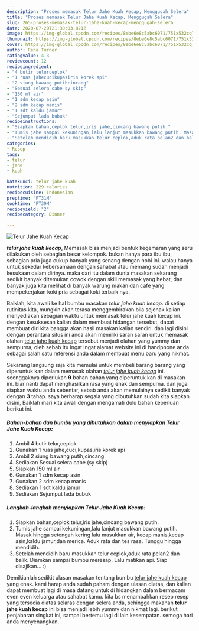 ```yaml
---
description: "Proses memasak Telur Jahe Kuah Kecap, Menggugah Selera"
title: "Proses memasak Telur Jahe Kuah Kecap, Menggugah Selera"
slug: 265-proses-memasak-telur-jahe-kuah-kecap-menggugah-selera
date: 2020-07-20T21:30:03.821Z
image: https://img-global.cpcdn.com/recipes/8ebe6e8c5abc6071/751x532cq70/telur-jahe-kuah-kecap-foto-resep-utama.jpg
thumbnail: https://img-global.cpcdn.com/recipes/8ebe6e8c5abc6071/751x532cq70/telur-jahe-kuah-kecap-foto-resep-utama.jpg
cover: https://img-global.cpcdn.com/recipes/8ebe6e8c5abc6071/751x532cq70/telur-jahe-kuah-kecap-foto-resep-utama.jpg
author: Rena Turner
ratingvalue: 4.3
reviewcount: 12
recipeingredient:
- "4 butir telurceplok"
- "1 ruas jahecucikupasiris korek api"
- "2 siung bawang putihcincang"
- "Sesuai selera cabe sy skip"
- "150 ml air"
- "1 sdm kecap asin"
- "2 sdm kecap manis"
- "1 sdt kaldu jamur"
- "Sejumput lada bubuk"
recipeinstructions:
- "Siapkan bahan,ceplok telur,iris jahe,cincang bawang putih."
- "Tumis jahe sampai kekuningan,lalu lanjut masukkan bawang putih. Masak hingga setengah kering lalu masukkan air, kecap manis,kecap asin,kaldu jamur,dan merica. Aduk rata dan tes rasa. Tunggu hingga mendidih."
- "Setelah mendidih baru masukkan telur ceplok,aduk rata pelan2 dan balik. Diamkan sampai bumbu meresap. Lalu matikan api. Siap disajikan... :)"
categories:
- Resep
tags:
- telur
- jahe
- kuah

katakunci: telur jahe kuah 
nutrition: 229 calories
recipecuisine: Indonesian
preptime: "PT31M"
cooktime: "PT39M"
recipeyield: "2"
recipecategory: Dinner

---
```



![Telur Jahe Kuah Kecap](https://img-global.cpcdn.com/recipes/8ebe6e8c5abc6071/751x532cq70/telur-jahe-kuah-kecap-foto-resep-utama.jpg)

<b><i>telur jahe kuah kecap</i></b>, Memasak bisa menjadi bentuk kegemaran yang seru dilakukan oleh sebagian besar kelompok. bukan hanya para ibu ibu, sebagian pria juga cukup banyak yang senang dengan hobi ini. walau hanya untuk sekedar kebersamaan dengan sahabat atau memang sudah menjadi kesukaan dalam dirinya. maka dari itu dalam dunia masakan sekarang sedikit banyak ditemukan cowok dengan skill memasak yang hebat, dan banyak juga kita melihat di banyak warung makan dan cafe yang mempekerjakan koki pria sebagai koki terbaik nya.

Baiklah, kita awali ke hal bumbu masakan <i>telur jahe kuah kecap</i>. di setiap rutinitas kita, mungkin akan terasa menggembirakan bila sejenak kalian menyediakan sebagian waktu untuk memasak telur jahe kuah kecap ini. dengan kesuksesan kalian dalam membuat hidangan tersebut, dapat membuat diri kita bangga akan hasil masakan kalian sendiri. dan lagi disini dengan perantara situs ini anda akan memiliki saran saran untuk memasak olahan <u>telur jahe kuah kecap</u> tersebut menjadi olahan yang yummy dan sempurna, oleh sebab itu ingat ingat alamat website ini di handphone anda sebagai salah satu referensi anda dalam membuat menu baru yang nikmat.




Sekarang langsung saja kita memulai untuk membeli barang barang yang diperuntuk kan dalam memasak olahan <u><i>telur jahe kuah kecap</i></u> ini. seenggaknya diperlukan <b>9</b> bahan bahan yang diperuntuk kan di masakan ini. biar nanti dapat menghasilkan rasa yang enak dan sempurna. dan juga siapkan waktu anda sebentar, sebab anda akan memulainya sedikit banyak dengan <b>3</b> tahap. saya berharap segala yang dibutuhkan sudah kita siapkan disini, Baiklah mari kita awali dengan mengamati dulu bahan keperluan berikut ini.

<!--inarticleads1-->

##### Bahan-bahan dan bumbu yang dibutuhkan dalam menyiapkan Telur Jahe Kuah Kecap:

1. Ambil 4 butir telur,ceplok
1. Gunakan 1 ruas jahe,cuci,kupas,iris korek api
1. Ambil 2 siung bawang putih,cincang
1. Sediakan Sesuai selera cabe (sy skip)
1. Siapkan 150 ml air
1. Gunakan 1 sdm kecap asin
1. Gunakan 2 sdm kecap manis
1. Sediakan 1 sdt kaldu jamur
1. Sediakan Sejumput lada bubuk




<!--inarticleads2-->

##### Langkah-langkah menyiapkan Telur Jahe Kuah Kecap:

1. Siapkan bahan,ceplok telur,iris jahe,cincang bawang putih.
1. Tumis jahe sampai kekuningan,lalu lanjut masukkan bawang putih. Masak hingga setengah kering lalu masukkan air, kecap manis,kecap asin,kaldu jamur,dan merica. Aduk rata dan tes rasa. Tunggu hingga mendidih.
1. Setelah mendidih baru masukkan telur ceplok,aduk rata pelan2 dan balik. Diamkan sampai bumbu meresap. Lalu matikan api. Siap disajikan... :)




Demikianlah sedikit ulasan masakan tentang bumbu <u>telur jahe kuah kecap</u> yang enak. kami harap anda sudah paham dengan ulasan diatas, dan kalian dapat membuat lagi di masa datang untuk di hidangkan dalam bermacam even even keluarga atau sahabat kamu. kita bs menambahkan resep resep yang tersedia diatas selaras dengan selera anda, sehingga makanan <b>telur jahe kuah kecap</b> ini bisa menjadi lebih yummy dan nikmat lagi. berikut penjabaran singkat ini, sampai bertemu lagi di lain kesempatan. semoga hari anda menyenangkan.
